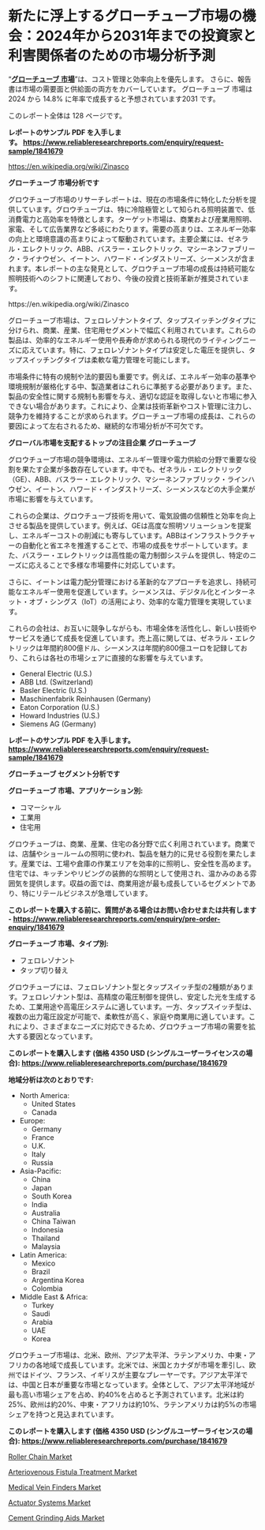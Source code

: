 <p><h1>新たに浮上するグローチューブ市場の機会：2024年から2031年までの投資家と利害関係者のための市場分析予測</h1></p><p>&ldquo;<strong><a href="https://www.reliableresearchreports.com/glow-tube-r1841679?utm_campaign=110&utm_medium=9&utm_source=Github&utm_content=ia&utm_term=16112024&utm_id=glow-tube">グローチューブ 市場</a></strong>&rdquo;は、コスト管理と効率向上を優先します。 さらに、報告書は市場の需要面と供給面の両方をカバーしています。 グローチューブ 市場は 2024 から 14.8% に年率で成長すると予想されています2031 です。</p>
<p>このレポート全体は 128 ページです。</p>
<p><strong>レポートのサンプル PDF を入手します。&nbsp;<a href="https://www.reliableresearchreports.com/enquiry/request-sample/1841679?utm_campaign=110&utm_medium=9&utm_source=Github&utm_content=ia&utm_term=16112024&utm_id=glow-tube">https://www.reliableresearchreports.com/enquiry/request-sample/1841679</a></strong></p>
<p><a href="https://en.wikipedia.org/wiki/Zinasco?utm_campaign=110&utm_medium=9&utm_source=Github&utm_content=ia&utm_term=16112024&utm_id=glow-tube">https://en.wikipedia.org/wiki/Zinasco</a></p>
<p><strong>グローチューブ 市場分析です</strong></p>
<p><p>グロウチューブ市場のリサーチレポートは、現在の市場条件に特化した分析を提供しています。グロウチューブは、特に冷陰極管として知られる照明装置で、低消費電力と高効率を特徴とします。ターゲット市場は、商業および産業用照明、家電、そして広告業界など多岐にわたります。需要の高まりは、エネルギー効率の向上と環境意識の高まりによって駆動されています。主要企業には、ゼネラル・エレクトリック、ABB、バスラー・エレクトリック、マシーネンファブリーク・ライナウゼン、イートン、ハワード・インダストリーズ、シーメンスが含まれます。本レポートの主な発見として、グロウチューブ市場の成長は持続可能な照明技術へのシフトに関連しており、今後の投資と技術革新が推奨されています。</p></p>
<p>https://en.wikipedia.org/wiki/Zinasco</p>
<p><p>グローチューブ市場は、フェロレゾナントタイプ、タップスイッチングタイプに分けられ、商業、産業、住宅用セグメントで幅広く利用されています。これらの製品は、効率的なエネルギー使用や長寿命が求められる現代のライティングニーズに応えています。特に、フェロレゾナントタイプは安定した電圧を提供し、タップスイッチングタイプは柔軟な電力管理を可能にします。</p><p>市場条件に特有の規制や法的要因も重要です。例えば、エネルギー効率の基準や環境規制が厳格化する中、製造業者はこれらに準拠する必要があります。また、製品の安全性に関する規制も影響を与え、適切な認証を取得しないと市場に参入できない場合があります。これにより、企業は技術革新やコスト管理に注力し、競争力を維持することが求められます。グローチューブ市場の成長は、これらの要因によって左右されるため、継続的な市場分析が不可欠です。</p></p>
<p><strong>グローバル市場を支配するトップの注目企業 グローチューブ</strong></p>
<p><p>グロウチューブ市場の競争環境は、エネルギー管理や電力供給の分野で重要な役割を果たす企業が多数存在しています。中でも、ゼネラル・エレクトリック（GE）、ABB、バスラー・エレクトリック、マシーネンファブリック・ラインハウゼン、イートン、ハワード・インダストリーズ、シーメンスなどの大手企業が市場に影響を与えています。</p><p>これらの企業は、グロウチューブ技術を用いて、電気設備の信頼性と効率を向上させる製品を提供しています。例えば、GEは高度な照明ソリューションを提案し、エネルギーコストの削減にも寄与しています。ABBはインフラストラクチャーの自動化と省エネを推進することで、市場の成長をサポートしています。また、バスラー・エレクトリックは高性能の電力制御システムを提供し、特定のニーズに応えることで多様な市場要件に対応しています。</p><p>さらに、イートンは電力配分管理における革新的なアプローチを追求し、持続可能なエネルギー使用を促進しています。シーメンスは、デジタル化とインターネット・オブ・シングス（IoT）の活用により、効率的な電力管理を実現しています。</p><p>これらの会社は、お互いに競争しながらも、市場全体を活性化し、新しい技術やサービスを通じて成長を促進しています。売上高に関しては、ゼネラル・エレクトリックは年間約800億ドル、シーメンスは年間約800億ユーロを記録しており、これらは各社の市場シェアに直接的な影響を与えています。</p></p>
<p><ul><li>General Electric (U.S.)</li><li>ABB Ltd. (Switzerland)</li><li>Basler Electric (U.S.)</li><li>Maschinenfabrik Reinhausen (Germany)</li><li>Eaton Corporation (U.S.)</li><li>Howard Industries (U.S.)</li><li>Siemens AG (Germany)</li></ul></p>
<p><strong>レポートのサンプル PDF を入手します。 <a href="https://www.reliableresearchreports.com/enquiry/request-sample/1841679?utm_campaign=110&utm_medium=9&utm_source=Github&utm_content=ia&utm_term=16112024&utm_id=glow-tube">https://www.reliableresearchreports.com/enquiry/request-sample/1841679</a></strong></p>
<p><strong>グローチューブ セグメント分析です</strong></p>
<p><strong>グローチューブ 市場、アプリケーション別:</strong></p>
<p><ul><li>コマーシャル</li><li>工業用</li><li>住宅用</li></ul></p>
<p><p>グロウチューブは、商業、産業、住宅の各分野で広く利用されています。商業では、店舗やショールームの照明に使われ、製品を魅力的に見せる役割を果たします。産業では、工場や倉庫の作業エリアを効率的に照明し、安全性を高めます。住宅では、キッチンやリビングの装飾的な照明として使用され、温かみのある雰囲気を提供します。収益の面では、商業用途が最も成長しているセグメントであり、特にリテールビジネスが急増しています。</p></p>
<p><strong>このレポートを購入する前に、質問がある場合はお問い合わせまたは共有します - <a href="https://www.reliableresearchreports.com/enquiry/pre-order-enquiry/1841679?utm_campaign=110&utm_medium=9&utm_source=Github&utm_content=ia&utm_term=16112024&utm_id=glow-tube">https://www.reliableresearchreports.com/enquiry/pre-order-enquiry/1841679</a></strong></p>
<p><strong>グローチューブ 市場、タイプ別:</strong></p>
<p><ul><li>フェロレゾナント</li><li>タップ切り替え</li></ul></p>
<p><p>グロウチューブには、フェロレゾナント型とタップスイッチ型の2種類があります。フェロレゾナント型は、高精度の電圧制御を提供し、安定した光を生成するため、工業用途や高電圧システムに適しています。一方、タップスイッチ型は、複数の出力電圧設定が可能で、柔軟性が高く、家庭や商業用に適しています。これにより、さまざまなニーズに対応できるため、グロウチューブ市場の需要を拡大する要因となっています。</p></p>
<p><strong>このレポートを購入します (価格 4350 USD (シングルユーザーライセンスの場合): <a href="https://www.reliableresearchreports.com/purchase/1841679?utm_campaign=110&utm_medium=9&utm_source=Github&utm_content=ia&utm_term=16112024&utm_id=glow-tube">https://www.reliableresearchreports.com/purchase/1841679</a></strong></p>
<p><strong>地域分析は次のとおりです:</strong></p>
<p><ul>
    <li>
        North America:
        <ul>
            <li>United States</li>
            <li>Canada</li>
        </ul>
    </li>
    <li>
        Europe:
        <ul>
            <li>Germany</li>
            <li>France</li>
            <li>U.K.</li>
            <li>Italy</li>
            <li>Russia</li>
        </ul>
    </li>
    <li>
        Asia-Pacific:
        <ul>
            <li>China</li>
            <li>Japan</li>
            <li>South Korea</li>
            <li>India</li>
            <li>Australia</li>
            <li>China Taiwan</li>
            <li>Indonesia</li>
            <li>Thailand</li>
            <li>Malaysia</li>
        </ul>
    </li>
    <li>
        Latin America:
        <ul>
            <li>Mexico</li>
            <li>Brazil</li>
            <li>Argentina Korea</li>
            <li>Colombia</li>
        </ul>
    </li>
    <li>
        Middle East & Africa:
        <ul>
            <li>Turkey</li>
            <li>Saudi</li>
            <li>Arabia</li>
            <li>UAE</li>
            <li>Korea</li>
        </ul>
    </li>
    </ul></p>
<p><p>グロウチューブ市場は、北米、欧州、アジア太平洋、ラテンアメリカ、中東・アフリカの各地域で成長しています。北米では、米国とカナダが市場を牽引し、欧州ではドイツ、フランス、イギリスが主要なプレーヤーです。アジア太平洋では、中国と日本が重要な市場となっています。全体として、アジア太平洋地域が最も高い市場シェアを占め、約40%を占めると予測されています。北米は約25%、欧州は約20%、中東・アフリカは約10%、ラテンアメリカは約5%の市場シェアを持つと見込まれています。</p></p>
<p><strong>このレポートを購入します (価格 4350 USD (シングルユーザーライセンスの場合): <a href="https://www.reliableresearchreports.com/purchase/1841679?utm_campaign=110&utm_medium=9&utm_source=Github&utm_content=ia&utm_term=16112024&utm_id=glow-tube">https://www.reliableresearchreports.com/purchase/1841679</a></strong></p>
<p><p><a href="https://issuu.com/reportprime-2/docs/roller-chain-market-size-2030.pptx_ac90d8bd7863b0?utm_campaign=110&utm_medium=9&utm_source=Github&utm_content=ia&utm_term=16112024&utm_id=glow-tube">Roller Chain Market</a></p><p><a href="https://issuu.com/reportprime-2/docs/arteriovenous-fistula-treatment-mar_1ca26dfab5b2a5?utm_campaign=110&utm_medium=9&utm_source=Github&utm_content=ia&utm_term=16112024&utm_id=glow-tube">Arteriovenous Fistula Treatment Market</a></p><p><a href="https://github.com/globismark/Market-Research-Report-List-5/blob/main/medical-vein-finders-market.md?utm_campaign=110&utm_medium=9&utm_source=Github&utm_content=ia&utm_term=16112024&utm_id=glow-tube">Medical Vein Finders Market</a></p><p><a href="https://www.linkedin.com/pulse/global-actuator-systems-market-trends-insights-growth-opportunities-ivrhf?utm_campaign=110&utm_medium=9&utm_source=Github&utm_content=ia&utm_term=16112024&utm_id=glow-tube">Actuator Systems Market</a></p><p><a href="https://www.linkedin.com/pulse/strategic-market-insights-global-cement-grinding-aids-lzxfc?utm_campaign=110&utm_medium=9&utm_source=Github&utm_content=ia&utm_term=16112024&utm_id=glow-tube">Cement Grinding Aids Market</a></p></p>